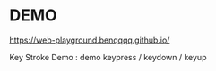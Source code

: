 


# DEMO

https://web-playground.benqqqq.github.io/


Key Stroke Demo : demo keypress / keydown / keyup

